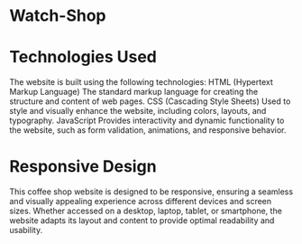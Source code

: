 # Watch-Shop

# Technologies Used
The website is built using the following technologies:
HTML (Hypertext Markup Language) The standard markup language for creating the structure and content of web pages.
CSS (Cascading Style Sheets) Used to style and visually enhance the website, including colors, layouts, and typography.
JavaScript Provides interactivity and dynamic functionality to the website, such as form validation, animations, and responsive behavior.

# Responsive Design
This coffee shop website is designed to be responsive, ensuring a seamless and visually appealing experience across different devices and screen sizes. Whether accessed on a desktop, laptop, tablet, or smartphone, the website adapts its layout and content to provide optimal readability and usability.
